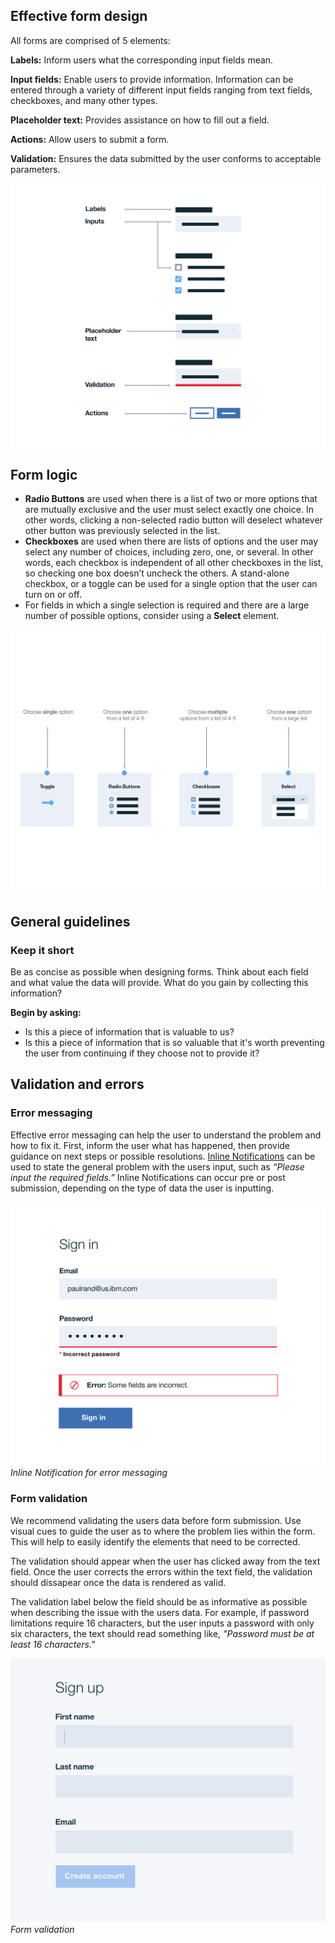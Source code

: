 ## Effective form design
All forms are comprised of 5 elements:

**Labels:** Inform users what the corresponding input fields mean.

**Input fields:** Enable users to provide information. Information can be entered through a variety of different input fields ranging from text fields, checkboxes, and many other types.

**Placeholder text:** Provides assistance on how to fill out a field.

**Actions:** Allow users to submit a form.

**Validation:** Ensures the data submitted by the user conforms to acceptable parameters.

![effective form design](images/form-usage-1.png)

## Form logic
* **Radio Buttons** are used when there is a list of two or more options that are mutually exclusive and the user must select exactly one choice. In other words, clicking a non-selected radio button will deselect whatever other button was previously selected in the list.
* **Checkboxes** are used when there are lists of options and the user may select any number of choices, including zero, one, or several. In other words, each checkbox is independent of all other checkboxes in the list, so checking one box doesn’t uncheck the others. A stand-alone checkbox, or a toggle can be used for a single option that the user can turn on or off.
* For fields in which a single selection is required and there are a large number of possible options, consider using a **Select** element.

![form logic](images/form-usage-4.png)

## General guidelines
### Keep it short
Be as concise as possible when designing forms. Think about each field and what value the data will provide. What do you gain by collecting this information?

**Begin by asking:**

* Is this a piece of information that is valuable to us?
* Is this a piece of information that is so valuable that it's worth preventing the user from continuing if they choose not to provide it?

## Validation and errors
### Error messaging
Effective error messaging can help the user to understand the problem and how to fix it. First, inform the user what has happened, then provide guidance on next steps or possible resolutions. [Inline Notifications]() can be used to state the general problem with the users input, such as _“Please input the required fields.”_ Inline Notifications can occur pre or post submission, depending on the type of data the user is inputting.


![Inline notification on forms](images/form-usage-2.png)
_Inline Notification for error messaging_ 


### Form validation
We recommend validating the users data before form submission. Use visual cues to guide the user as to where the problem lies within the form. This will help to easily identify the elements that need to be corrected.

The validation should appear when the user has clicked away from the text field. Once the user corrects the errors within the text field, the validation should dissapear once the data is rendered as valid.

The validation label below the field should be as informative as possible when describing the issue with the users data. For example, if password limitations require 16 characters, but the user inputs a password with only six characters, the text should read something like, _"Password must be at least 16 characters."_

![form validation](images/form-usage-3.gif)
_Form validation_